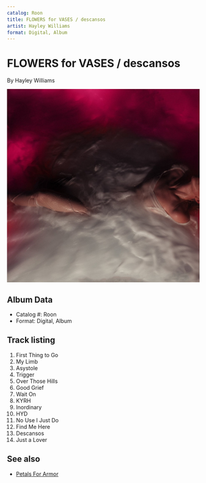 ```yaml
---
catalog: Roon
title: FLOWERS for VASES / descansos
artist: Hayley Williams
format: Digital, Album
---
```


# FLOWERS for VASES / descansos

By Hayley Williams

![](../../assets/albumcovers/Hayley_Williams-FLOWERS_for_VASES_-_descansos.png)

## Album Data

- Catalog #: Roon
- Format: Digital, Album


## Track listing


1. First Thing to Go
2. My Limb
3. Asystole
4. Trigger
5. Over Those Hills
6. Good Grief
7. Wait On
8. KYRH
9. Inordinary
10. HYD
11. No Use I Just Do
12. Find Me Here
13. Descansos
14. Just a Lover


## See also

- [Petals For Armor](Petals_For_Armor.md)
